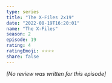 ```yaml
---
type: series
title: "The X-Files 2x19"
date: "2022-08-19T16:20:01"
name: "The X-Files"
season: 2
episode: 19
rating: 4
ratingEmoji: ⭐️⭐️⭐️⭐️
share: false
---
```


*[No review was written for this episode]*

